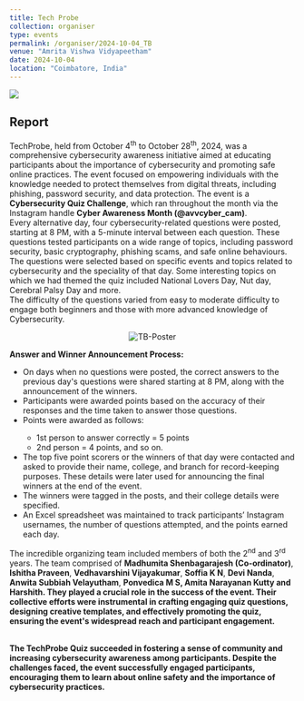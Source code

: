 ```yaml
---
title: Tech Probe
collection: organiser
type: events
permalink: /organiser/2024-10-04_TB
venue: "Amrita Vishwa Vidyapeetham"
date: 2024-10-04
location: "Coimbatore, India"
---
```


![](https://img.shields.io/badge/-Events-blue) 

## Report
TechProbe, held from October 4<sup>th</sup> to October 28<sup>th</sup>, 2024, was a comprehensive cybersecurity awareness initiative aimed at educating participants about the importance of cybersecurity and promoting safe online practices. 
The event focused on empowering individuals with the knowledge needed to protect themselves from digital threats, including phishing, password security, and data protection.
The event is a <b>Cybersecurity Quiz Challenge</b>, which ran throughout the month via the Instagram handle <b>Cyber Awareness Month (@avvcyber_cam)</b>.
<br>
Every alternative day, four cybersecurity-related questions were posted, starting at 8 PM, with a 5-minute interval between each question. 
These questions tested participants on a wide range of topics, including password security, basic cryptography, phishing scams, and safe online behaviours. <br>
The questions were selected based on specific events and topics related to cybersecurity and the speciality of that day. Some interesting topics on which we had themed the quiz included National Lovers Day, Nut day, Cerebral Palsy Day and more.<br>
The difficulty of the questions varied from easy to moderate difficulty to engage both beginners and those with more advanced knowledge of Cybersecurity.

<p align='center'>
<img src="../images/CAM/2024/Tech_Probe/TB_Poster.png" alt="TB-Poster" >
</p>

<b>Answer and Winner Announcement Process:</b><br>

<ul>
<li>On days when no questions were posted, the correct answers to the previous day's questions were shared starting at 8 PM, along with the announcement of the winners.</li>
<li>Participants were awarded points based on the accuracy of their responses and the time taken to answer those questions. </li>
<li>Points were awarded as follows: </li>	<ul>
  <li type="circle">1st person to answer correctly = 5 points</li>
  <li type="circle">2nd person = 4 points, and so on.</li></ul>
<li>The top five point scorers or the winners of that day were contacted and asked to provide their name, college, and branch for record-keeping purposes. These details were later used for announcing the final winners at the end of the event.</li>
<li>The winners were tagged in the posts, and their college details were specified.</li>
<li>An Excel spreadsheet was maintained to track participants’ Instagram usernames, the number of questions attempted, and the points earned each day.</li>
</ul>

The incredible organizing team included members of both the 2<sup>nd</sup> and 3<sup>rd</sup> years.
The team comprised of <b>Madhumita Shenbagarajesh (Co-ordinator)</b>, <b>Ishitha Praveen</b>, <b>Vedhavarshini Vijayakumar</b>, <b>Soffia K N</b>, <b>Devi Nanda</b>, <b>Anwita Subbiah Velayutham</b>, <b>Ponvedica M S<b>, <b>Amita Narayanan Kutty</b> and <b>Harshith</b>. 
They played a crucial role in the success of the event. Their collective efforts were instrumental in crafting engaging quiz questions, designing creative templates, and effectively promoting the quiz, ensuring the event's widespread reach and participant engagement.
<br><br>

The TechProbe Quiz succeeded in fostering a sense of community and increasing cybersecurity awareness among participants. Despite the challenges faced, the event successfully engaged participants, encouraging them to learn about online safety and the importance of cybersecurity practices.

